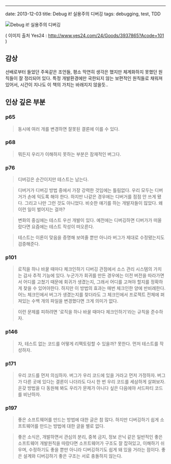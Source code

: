 ---
date: 2013-12-03
title: Debug it! 실용주의 디버깅
tags: debugging, test, TDD

![Debug it! 실용주의 디버깅](http://image.yes24.com/momo/TopCate86/MidCate05/8544608.jpg)

( 이미지 출처 Yes24 : <http://www.yes24.com/24/Goods/3937865?Acode=101> )

## 감상
선배로부터 들었던 주옥같은 조언들, 평소 막연히 생각은 했지만 체계화하지 못했던 원칙들이 잘 정리되어 있다. 
특정 개발환경에만 국한되지 않는 보편적인 원칙들로 채워져 있어서, 시간이 지나도 이 책의 가치는 바래지지 않을듯..

## 인상 깊은 부분

### p65
> 동시에 여러 개를 변경하면 잘못된 결론에 이를 수 있다.

### p68
> 뭐든지 우리가 이해하지 못하는 부분은 잠재적인 버그다.

### p76
> 디버깅은 순간이지만 테스트는 남는다.

> 디버거가 디버깅 방법 중에서 가장 강력한 것임에는 틀림없다. 우리 모두는 디버거가 손에 익도록 해야 한다.
> 하지만 나같은 경우에는 디버거를 점점 안 쓰게 됐다. 그리고 나만 그런 것도 아니었다. 비슷한 얘기를 하는 개발자들이 많았다.
> 왜 이런 일이 벌어지는 걸까?

> 변화의 중심에는 테스트 우선 개발이 있다. 예전에는 디버깅하면 디버가가 떠올랐다면 요즘에는 테스트 작성이 떠오른다. 

> 테스트는 이론이 맞음을 증명해 보여줄 뿐만 아니라 버그가 제대로 수정됐는지도 검증해준다.

### p101
> 로직을 하나 바꿀 때마다 체크인하기
> 디버깅 관점에서 소스 관리 시스템의 가치는 감사 추적 기능에 있다.
> 누군가가 회귀를 만든 경우에는 이전 버전을 따라가면서 어디를 고쳤기 때문에 회귀가 생겼는지, 그래서 어디를 고쳐야 할지를 정확하게 찾을 수 있어야한다.
> 하지만 이 방법의 효과는 매번 체크인한 양에 반비례한다. 어느 체크인에서 버그가 생겼는지를 찾더라도 그 체크인에서 프로젝트 전체에 펴져있는 수백 개의 파일을 변경했다면 크게 의미가 없다.

> 이런 문제를 피하려면 '로직을 하나 바꿀 때마다 체크인하기'라는 규칙을 준수하자.

### p146
> 자, 테스트 없는 코드를 어떻게 리팩토링할 수 있을까? 못한다. 먼저 테스트를 작성하자.

### p171
> 우리 코드를 먼저 의심하자. 버그가 우리 코드에 있을 거라고 먼저 가정하자. 
> 버그가 다른 곳에 있다는 결론이 나더라도 다시 한 번 우리 코드를 세삼하게 살펴보자.
> 온갖 방법을 다 동원해 봐도 우리가 문제가 아니다 싶은 다음에야 서드파티 코드를 비난하자.

### p197
> 좋은 소프트웨어를 만드는 방법에 대한 글은 참 많다. 하지만 디버깅하기 쉽게 소프트웨어를 만드는 방법에 대한 글을 별로 없다.

> 좋은 소식은, 개발하면서 관심의 분리, 중복 금지, 정보 은닉 같은 일반적인 좋은 소프트웨어 개발원칙을 따랐다면 소프트웨어가 구조도 잘 잡혀있고, 
이해하기 쉬우며, 수정하기도 좋을 뿐만 아니라 디버깅하기도 쉽게 돼 있을 거라는 점이다. 좋은 설계와 디버깅하기 좋은 구조는 서로 충돌하지 않는다.

